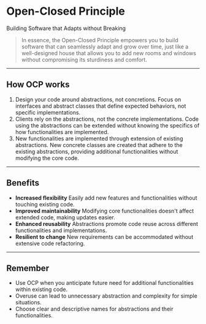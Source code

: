 # Open-Closed Principle

Building Software that Adapts without Breaking

> In essence, the Open-Closed Principle empowers you to build software that can seamlessly adapt and grow over time, just like a well-designed house that allows you to add new rooms and windows without compromising its sturdiness and comfort.

---

## How OCP works

1. Design your code around abstractions, not concretions. Focus on interfaces and abstract classes that define expected behaviors, not specific implementations.
2. Clients rely on the abstractions, not the concrete implementations. Code using the abstractions can be extended without knowing the specifics of how functionalities are implemented.
3. New functionalities are implemented through extension of existing abstractions. New concrete classes are created that adhere to the existing abstractions, providing additional functionalities without modifying the core code.

---

## Benefits

* **Increased flexibility**
  Easily add new features and functionalities without touching existing code.
* **Improved maintainability**
  Modifying core functionalities doesn't affect extended code, making updates easier.
* **Enhanced reusability**
  Abstractions promote code reuse across different functionalities and implementations.
* **Resilient to change**
  New requirements can be accommodated without extensive code refactoring.

---

## Remember

* Use OCP when you anticipate future need for additional functionalities within existing code.
* Overuse can lead to unnecessary abstraction and complexity for simple situations.
* Choose clear and descriptive names for abstractions and their functionalities.
